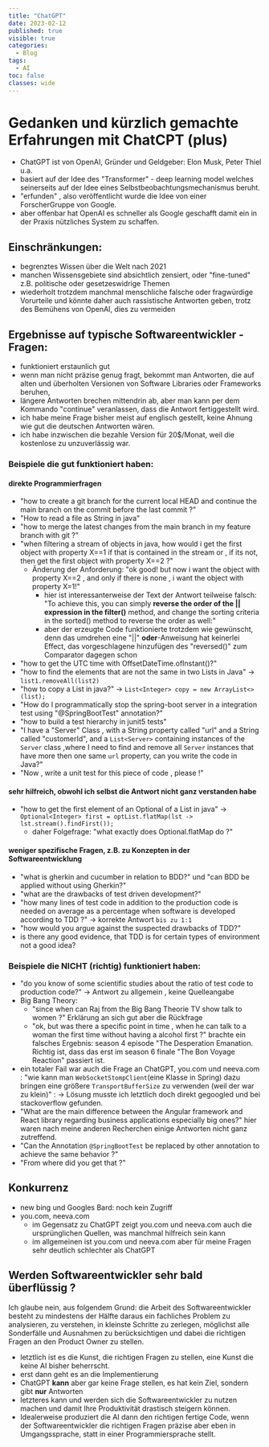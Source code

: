 ```yaml
---
title: "ChatGPT"
date: 2023-02-12
published: true
visible: true
categories:
  - Blog
tags:
  - AI
toc: false
classes: wide
---
```

# Gedanken und kürzlich gemachte Erfahrungen mit ChatCPT (plus)

* ChatGPT ist von OpenAI, Gründer und Geldgeber: Elon Musk, Peter Thiel u.a. 
* basiert auf der Idee des "Transformer" - deep learning model welches seinerseits auf der Idee eines Selbstbeobachtungsmechanismus beruht. 
* "erfunden" , also veröffentlicht wurde die Idee von einer ForscherGruppe von Google.
* aber offenbar hat OpenAI es schneller als Google geschafft damit ein in der Praxis nützliches System zu schaffen.

## Einschränkungen:
* begrenztes Wissen über die Welt nach 2021 
* manchen Wissensgebiete sind absichtlich zensiert, oder "fine-tuned"  z.B. politische  oder gesetzeswidrige Themen
* wiederholt trotzdem manchmal menschliche falsche oder fragwürdige Vorurteile und könnte daher auch rassistische Antworten geben, trotz des Bemühens von OpenAI, dies zu vermeiden 

## Ergebnisse auf typische Softwareentwickler - Fragen: 
* funktioniert erstaunlich gut
* wenn man nicht präzise genug fragt, bekommt man Antworten, die auf alten und überholten Versionen von Software Libraries oder Frameworks beruhen,
* längere Antworten brechen mittendrin ab, aber man kann per dem Kommando "continue" veranlassen, dass die Antwort fertiggestellt wird.
* ich habe meine Frage bisher meist auf englisch gestellt, keine Ahnung wie gut die deutschen Antworten wären. 
* ich habe inzwischen die bezahle Version für 20$/Monat, weil die kostenlose zu unzuverlässig war.
### Beispiele die gut funktioniert haben:
#### direkte Programmierfragen
* "how to create a git branch for the current local HEAD and continue the main branch on the commit before the last commit ?"
* "How to read a file as String in java"
* "how to merge the latest changes from the main branch in my feature branch with git ?"
* "when filtering a stream of objects in java, how would i get the first object with property X==1 if that is contained in the stream or , if its not, then get the first object with property X==2 ?"
    * Änderung der Anforderung: "ok good! but now i want the object with property X==2 , and only if there is none , i want the object with property X=1!" 
      * hier ist interessanterweise der Text der Antwort teilweise falsch: "To achieve this, you can simply **reverse the order of the \|\| expression in the filter()** method, and change the sorting criteria in the sorted() method to reverse the order as well:" 
      * aber der erzeugte Code funktionierte trotzdem wie gewünscht, denn das umdrehen eine "\|\|" **oder**-Anweisung hat keinerlei Effect, das vorgeschlagene hinzufügen des "reversed()" zum Comparator dagegen schon
* "how to get the UTC time with OffsetDateTime.ofInstant()?" 
* "how to find the elements that are not the same in two Lists in Java"  -> `list1.removeAll(list2)`
* "how to copy a List in java?" -> `List<Integer> copy = new ArrayList<>(list);`
* "How do I programmatically stop the spring-boot server in a integration test using "@SpringBootTest" annotation?"
* "how to build a test hierarchy in junit5 tests"
* "I have a "Server" Class , with a String property called "url" and a String called "customerId", and a `List<Server>` containing instances of the `Server` class ,where I need to find and remove all `Server` instances that have more then one same `url` property, can you write the code in Java?"
* "Now , write a unit test for this piece of code , please !"

#### sehr hilfreich, obwohl ich selbst die Antwort nicht ganz verstanden habe
* "how to get the first element of an Optional of a List in java" -> `Optional<Integer> first = optList.flatMap(lst -> lst.stream().findFirst());`
    * daher Folgefrage: "what exactly does Optional.flatMap do ?"

#### weniger spezifische Fragen, z.B.  zu Konzepten in der Softwareentwicklung
* "what is gherkin and cucumber in relation to BDD?" und "can BDD be applied without using Gherkin?" 
* "what are the drawbacks of test driven development?"
* "how many lines of test code in addition to the production code is needed on average as a percentage when software is developed according to TDD ?" -> korrekte Antwort `bis zu 1:1`
* "how would you argue against the suspected drawbacks of TDD?"
* is there any good evidence, that TDD is for certain types of environment not a good idea?



### Beispiele die NICHT (richtig) funktioniert haben:
* "do you know of some scientific studies about the ratio of test code to production code?" -> Antwort zu allgemein , keine Quelleangabe
* Big Bang Theory: 
    * "since when can Raj from the Big Bang Theorie TV show talk to women ?" Erklärung an sich gut aber die Rückfrage
    * "ok, but was there a specific point in time , when he can talk to a woman the first time without having a alcohol first ?" brachte ein falsches Ergebnis: season 4 episode "The Desperation Emanation. Richtig ist, dass das erst im season 6 finale "The Bon Voyage Reaction" passiert ist.
* ein totaler Fail war auch die Frage an ChatGPT, you.com und neeva.com  :  "wie kann man `WebSocketStompClient`(eine Klasse in Spring) dazu bringen eine größere `TransportBufferSize` zu verwenden (weil der war zu klein)" : -> Lösung musste ich letztlich doch direkt gegoogled und bei stackoverflow gefunden.
* "What are the main difference between the Angular framework and React library regarding business applications especially big ones?" hier waren nach meine anderen Recherchen einige Antworten nicht ganz zutreffend.
* "Can the Annotation `@SpringBootTest` be replaced by other annotation to achieve the same behavior ?"
* "From where did you get that ?"


## Konkurrenz
* new bing und Googles Bard: noch kein Zugriff 
* you.com, neeva.com
  * im Gegensatz zu ChatGPT zeigt you.com und neeva.com auch die ursprünglichen Quellen, was manchmal hilfreich sein kann 
  * im allgemeinen ist you.com und neeva.com aber für meine Fragen sehr deutlich schlechter als ChatGPT

## Werden Softwareentwickler sehr bald überflüssig ?
Ich glaube nein, aus folgendem Grund:
die Arbeit des Softwareentwickler besteht zu mindestens der Hälfte daraus ein fachliches Problem zu analysieren, zu verstehen, in kleinste Schritte zu zerlegen, möglichst alle Sonderfälle und Ausnahmen zu berücksichtigen und dabei die richtigen Fragen an den Product Owner zu stellen.

* letztlich ist es die Kunst, die richtigen Fragen zu stellen, eine Kunst die keine AI bisher beherrscht.
* erst dann geht es an die Implementierung
* ChatGPT **kann** aber gar keine Frage stellen, es hat kein Ziel, sondern gibt **nur** Antworten
* letzteres kann und werden sich die Softwareentwickler zu nutzen machen und damit Ihre Produktivität drastisch steigern können. 
* Idealerweise produziert die AI dann den richtigen fertige Code, wenn der Softwareentwickler die richtigen Fragen präzise aber eben in Umgangssprache, statt in einer Programmiersprache stellt.



